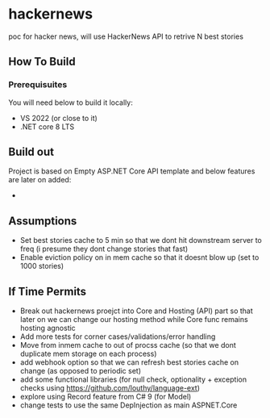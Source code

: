 # hackernews

poc for hacker news, will use HackerNews API to retrive N best stories

## How To Build 

###  Prerequisuites 

You will need below to build it locally:
- VS 2022 (or close to it)
- .NET core 8 LTS 

## Build out 

Project is based on Empty ASP.NET Core API template and below features are later on added:

- 


## Assumptions 

- Set best stories cache to 5 min so that we dont hit downstream server to freq (i presume they dont change stories that fast)
- Enable eviction policy on in mem cache so that it doesnt blow up (set to 1000 stories)



## If Time Permits 

- Break out hackernews proejct into Core and Hosting (API) part so that later on we can change our hosting method while Core func remains hosting agnostic
- Add more tests for corner cases/validations/error handling 
- Move from inmem cache to out of procss cache (so that we dont duplicate mem storage on each process)
- add webhook option so that we can refresh best stories cache on change (as opposed to periodic set)
- add some functional libraries (for null check, optionality + exception checks using https://github.com/louthy/language-ext)
- explore using Record feature from C# 9 (for Model)
- change tests to use the same DepInjection as main ASPNET.Core